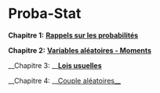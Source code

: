# Proba-Stat

__Chapitre 1:__ [__Rappels sur les probabilités__](https://github.com/Hamrita/Proba-Stat/blob/main/Chap1/Proba_Stat_Chap1.pdf)

__Chapitre 2:__ [__Variables aléatoires - Moments__]()

__Chapitre 3: __[__Lois usuelles__]()

__Chapitre 4: __[Couple aléatoires__]()
